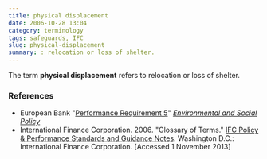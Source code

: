 ```yaml
---
title: physical displacement
date: 2006-10-28 13:04
category: terminology
tags: safeguards, IFC
slug: physical-displacement
summary: : relocation or loss of shelter.
---
```


The term **physical displacement** refers to relocation or loss of shelter.

### References

* European Bank "[Performance Requirement 5](http://www.ebrd.com/downloads/about/sustainability/ESP_PR05_Eng.pdf)" *[Environmental and Social Policy](http://www.ebrd.com/what-we-do/strategies-and-policies/approval-of-new-governance-policies.html)*
* International Finance Corporation. 2006. "Glossary of Terms." [IFC Policy & Performance Standards and Guidance Notes](http://www.ifc.org/wps/wcm/connect/9a9464804885598c8364d36a6515bb18/Glossary%2Bof%2BTerms.pdf?MOD=AJPERES&attachment=true&id=1322803900995). Washington D.C.: International Finance Corporation. [Accessed 1 November 2013]

<!--
See also:
Australian Government [Displacement and Resettlement of People in Development Activities July 2015](http://dfat.gov.au/about-us/publications/Documents/displacement-resettlement-people-in-development-activities.pdf)
-->
